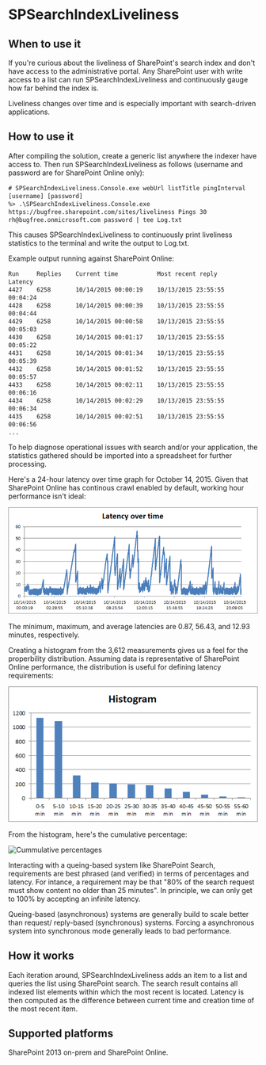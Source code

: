 SPSearchIndexLiveliness
=======================

When to use it
--------------

If you're curious about the liveliness of SharePoint's search index and don't have
access to the administrative portal. Any SharePoint user with write access to a list 
can run SPSearchIndexLiveliness and continuously gauge how far behind the index is.

Liveliness changes over time and is especially important with search-driven 
applications.

How to use it
-------------

After compiling the solution, create a generic list anywhere the indexer have access 
to. Then run SPSearchIndexLiveliness as follows (username and password are for SharePoint
Online only):

```
# SPSearchIndexLiveliness.Console.exe webUrl listTitle pingInterval [username] [password]
%> .\SPSearchIndexLiveliness.Console.exe https://bugfree.sharepoint.com/sites/liveliness Pings 30 rh@bugfree.onmicrosoft.com password | tee Log.txt
```

This causes SPSearchIndexLiveliness to continuously print liveliness statistics
to the terminal and write the output to Log.txt.

Example output running against SharePoint Online:

```
Run     Replies    Current time           Most recent reply      Latency
4427	6258	   10/14/2015 00:00:19	  10/13/2015 23:55:55	 00:04:24
4428	6258	   10/14/2015 00:00:39	  10/13/2015 23:55:55	 00:04:44
4429	6258	   10/14/2015 00:00:58	  10/13/2015 23:55:55	 00:05:03
4430	6258	   10/14/2015 00:01:17	  10/13/2015 23:55:55	 00:05:22
4431	6258	   10/14/2015 00:01:34	  10/13/2015 23:55:55	 00:05:39
4432	6258	   10/14/2015 00:01:52	  10/13/2015 23:55:55	 00:05:57
4433	6258	   10/14/2015 00:02:11	  10/13/2015 23:55:55	 00:06:16
4434	6258	   10/14/2015 00:02:29	  10/13/2015 23:55:55	 00:06:34
4435	6258	   10/14/2015 00:02:51	  10/13/2015 23:55:55	 00:06:56
...
```

To help diagnose operational issues with search and/or your application, the
statistics gathered should be imported into a spreadsheet for further processing.

Here's a 24-hour latency over time graph for October 14, 2015. Given that SharePoint
Online has continous crawl enabled by default, working hour performance isn't ideal:

![Latence over time](Latency-over-time.png)

The minimum, maximum, and average latencies are 0.87, 56.43, and 12.93 minutes,
respectively.

Creating a histogram from the 3,612 measurements gives us a feel for the properbility 
distribution. Assuming data is representative of SharePoint Online performance, the 
distribution is useful for defining latency requirements:

![Latence over time](Histogram.png)
 
From the histogram, here's the cumulative percentage:

![Cummulative percentages](Cummulative.png)

Interacting with a queing-based system like SharePoint Search, requirements are 
best phrased (and verified) in terms of percentages and latency. For intance, a 
requirement may be that "80% of the search request must show content no older than 
25 minutes". In principle, we can only get to 100% by accepting an infinite latency.

Queing-based (asynchronous) systems are generally build to scale better than request/
reply-based (synchronous) systems. Forcing a asynchronous system into synchronous 
mode generally leads to bad performance.

How it works
------------

Each iteration around, SPSearchIndexLiveliness adds an item to a list and queries
the list using SharePoint search. The search result contains all indexed
list elements within which the most recent is located. Latency is then computed 
as the difference between current time and creation time of the most recent 
item.

Supported platforms
-------------------

SharePoint 2013 on-prem and SharePoint Online.